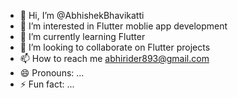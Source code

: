 - 👋 Hi, I’m @AbhishekBhavikatti
- 👀 I’m interested in Flutter moblie app development 
- 🌱 I’m currently learning Flutter
- 💞️ I’m looking to collaborate on Flutter projects
- 📫 How to reach me abhirider893@gmail.com
- 😄 Pronouns: ...
- ⚡ Fun fact: ...

<!---
AbhishekBhavikatti007/AbhishekBhavikatti007 is a ✨ special ✨ repository because its `README.md` (this file) appears on your GitHub profile.
You can click the Preview link to take a look at your changes.
--->
